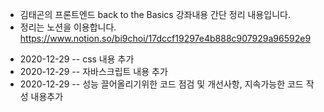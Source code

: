 * 김태곤의 프론트엔드 back to the Basics 강좌내용 간단 정리 내용입니다.
* 정리는 노션을 이용합니다. 
https://www.notion.so/bi9choi/17dccf19297e4b888c907929a96592e9

- 2020-12-29
-- css 내용 추가
- 2020-12-29 -- 자바스크립트 내용 추가
- 2020-12-29 -- 성능 끌어올리기위한 코드 점검 및 개선사항, 지속가능한 코드 작성 내용추가